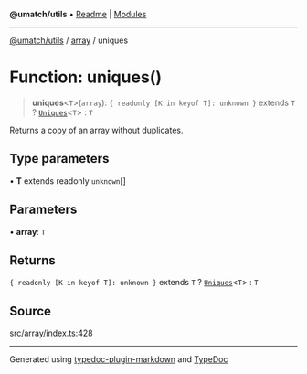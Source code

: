 **@umatch/utils** • [Readme](../../index.md) \| [Modules](../../modules.md)

***

[@umatch/utils](../../modules.md) / [array](../index.md) / uniques

# Function: uniques()

> **uniques**\<`T`\>(`array`): `{ readonly [K in keyof T]: unknown }` extends `T` ? [`Uniques`](../type-aliases/Uniques.md)\<`T`\> : `T`

Returns a copy of an array without duplicates.

## Type parameters

• **T** extends readonly `unknown`[]

## Parameters

• **array**: `T`

## Returns

`{ readonly [K in keyof T]: unknown }` extends `T` ? [`Uniques`](../type-aliases/Uniques.md)\<`T`\> : `T`

## Source

[src/array/index.ts:428](https://github.com/umatch-oficial/utils/blob/f37b7e4/src/array/index.ts#L428)

***

Generated using [typedoc-plugin-markdown](https://www.npmjs.com/package/typedoc-plugin-markdown) and [TypeDoc](https://typedoc.org/)
